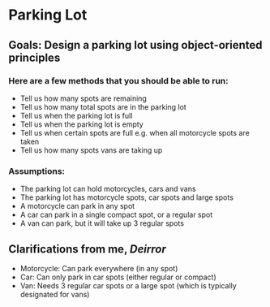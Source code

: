 # Parking Lot

Goals: Design a parking lot using object-oriented principles
-

### Here are a few methods that you should be able to run:

- Tell us how many spots are remaining
- Tell us how many total spots are in the parking lot
- Tell us when the parking lot is full
- Tell us when the parking lot is empty
- Tell us when certain spots are full e.g. when all motorcycle spots are taken
- Tell us how many spots vans are taking up

### Assumptions:

- The parking lot can hold motorcycles, cars and vans
- The parking lot has motorcycle spots, car spots and large spots
- A motorcycle can park in any spot
- A car can park in a single compact spot, or a regular spot
- A van can park, but it will take up 3 regular spots

Clarifications from me, ***Deirror***
--
- Motorcycle: Can park everywhere (in any spot)
- Car: Can only park in car spots (either regular or compact)
- Van: Needs 3 regular car spots or a large spot (which is typically designated for vans)
